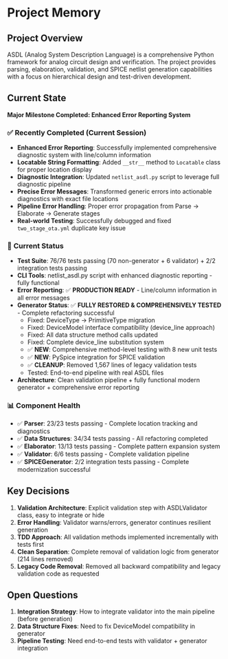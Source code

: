 # Project Memory

## Project Overview
ASDL (Analog System Description Language) is a comprehensive Python framework for analog circuit design and verification. The project provides parsing, elaboration, validation, and SPICE netlist generation capabilities with a focus on hierarchical design and test-driven development.

## Current State
**Major Milestone Completed: Enhanced Error Reporting System**

### ✅ **Recently Completed (Current Session)**
- **Enhanced Error Reporting**: Successfully implemented comprehensive diagnostic system with line/column information
- **Locatable String Formatting**: Added `__str__` method to `Locatable` class for proper location display
- **Diagnostic Integration**: Updated `netlist_asdl.py` script to leverage full diagnostic pipeline
- **Precise Error Messages**: Transformed generic errors into actionable diagnostics with exact file locations
- **Pipeline Error Handling**: Proper error propagation from Parse → Elaborate → Generate stages
- **Real-world Testing**: Successfully debugged and fixed `two_stage_ota.yml` duplicate key issue

### 🔧 **Current Status**
- **Test Suite**: 76/76 tests passing (70 non-generator + 6 validator) + 2/2 integration tests passing
- **CLI Tools**: netlist_asdl.py script with enhanced diagnostic reporting - fully functional
- **Error Reporting**: ✅ **PRODUCTION READY** - Line/column information in all error messages
- **Generator Status**: ✅ **FULLY RESTORED & COMPREHENSIVELY TESTED** - Complete refactoring successful
  - Fixed: DeviceType → PrimitiveType migration
  - Fixed: DeviceModel interface compatibility (device_line approach)
  - Fixed: All data structure method calls updated
  - Fixed: Complete device_line substitution system
  - ✅ **NEW**: Comprehensive method-level testing with 8 new unit tests
  - ✅ **NEW**: PySpice integration for SPICE validation
  - ✅ **CLEANUP**: Removed 1,567 lines of legacy validation tests
  - Tested: End-to-end pipeline with real ASDL files
- **Architecture**: Clean validation pipeline + fully functional modern generator + comprehensive error reporting

### 📊 **Component Health**
- ✅ **Parser**: 23/23 tests passing - Complete location tracking and diagnostics
- ✅ **Data Structures**: 34/34 tests passing - All refactoring completed  
- ✅ **Elaborator**: 13/13 tests passing - Complete pattern expansion system
- ✅ **Validator**: 6/6 tests passing - Complete validation pipeline
- ✅ **SPICEGenerator**: 2/2 integration tests passing - Complete modernization successful

## Key Decisions
1. **Validation Architecture**: Explicit validation step with ASDLValidator class, easy to integrate or hide
2. **Error Handling**: Validator warns/errors, generator continues resilient generation
3. **TDD Approach**: All validation methods implemented incrementally with tests first
4. **Clean Separation**: Complete removal of validation logic from generator (214 lines removed)
5. **Legacy Code Removal**: Removed all backward compatibility and legacy validation code as requested

## Open Questions
1. **Integration Strategy**: How to integrate validator into the main pipeline (before generation)
2. **Data Structure Fixes**: Need to fix DeviceModel compatibility in generator
3. **Pipeline Testing**: Need end-to-end tests with validator + generator integration